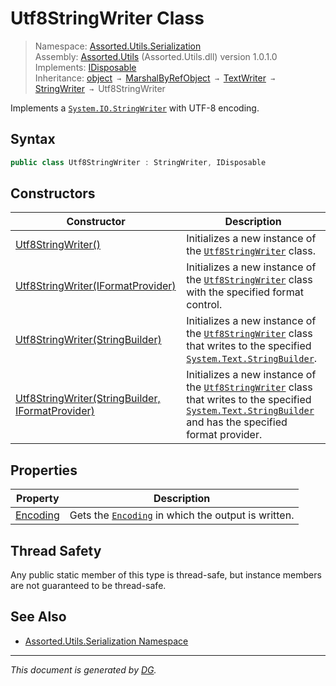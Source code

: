 ﻿# Utf8StringWriter Class

> Namespace: [Assorted.Utils.Serialization](index.md#assortedutilsserialization-namespace)\
> Assembly: [Assorted.Utils](index.md) (Assorted.Utils.dll) version 1.0.1.0\
> Implements: [IDisposable](https://docs.microsoft.com/en-us/dotnet/api/system.idisposable)\
> Inheritance: [object](https://docs.microsoft.com/en-us/dotnet/api/system.object) `→` [MarshalByRefObject](https://docs.microsoft.com/en-us/dotnet/api/system.marshalbyrefobject) `→` [TextWriter](https://docs.microsoft.com/en-us/dotnet/api/system.io.textwriter) `→` [StringWriter](https://docs.microsoft.com/en-us/dotnet/api/system.io.stringwriter) `→` Utf8StringWriter

Implements a [`System.IO.StringWriter`](https://docs.microsoft.com/en-us/dotnet/api/system.io.stringwriter) with UTF-8 encoding.

## Syntax

```csharp
public class Utf8StringWriter : StringWriter, IDisposable
```

## Constructors

Constructor | Description
--- | ---
[Utf8StringWriter()](Assorted.Utils.Serialization.Utf8StringWriter.-ctor.md#utf8stringwriter) | Initializes a new instance of the [`Utf8StringWriter`](Assorted.Utils.Serialization.Utf8StringWriter.md) class.
[Utf8StringWriter(IFormatProvider)](Assorted.Utils.Serialization.Utf8StringWriter.-ctor.md#utf8stringwriteriformatprovider) | Initializes a new instance of the [`Utf8StringWriter`](Assorted.Utils.Serialization.Utf8StringWriter.md) class with the specified format control.
[Utf8StringWriter(StringBuilder)](Assorted.Utils.Serialization.Utf8StringWriter.-ctor.md#utf8stringwriterstringbuilder) | Initializes a new instance of the [`Utf8StringWriter`](Assorted.Utils.Serialization.Utf8StringWriter.md) class that writes to the specified [`System.Text.StringBuilder`](https://docs.microsoft.com/en-us/dotnet/api/system.text.stringbuilder).
[Utf8StringWriter(StringBuilder, IFormatProvider)](Assorted.Utils.Serialization.Utf8StringWriter.-ctor.md#utf8stringwriterstringbuilder-iformatprovider) | Initializes a new instance of the [`Utf8StringWriter`](Assorted.Utils.Serialization.Utf8StringWriter.md) class that writes to the specified [`System.Text.StringBuilder`](https://docs.microsoft.com/en-us/dotnet/api/system.text.stringbuilder) and has the specified format provider.

## Properties

Property | Description
--- | ---
[Encoding](Assorted.Utils.Serialization.Utf8StringWriter.Encoding.md) | Gets the [`Encoding`](Assorted.Utils.Serialization.Utf8StringWriter.Encoding.md) in which the output is written.

## Thread Safety

Any public static member of this type is thread\-safe, but instance members are not guaranteed to be thread\-safe.

## See Also

- [Assorted.Utils.Serialization Namespace](index.md#assortedutilsserialization-namespace)

---

_This document is generated by [DG](https://github.com/Khojasteh/dg)._
